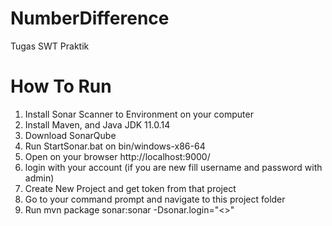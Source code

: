 # NumberDifference
Tugas SWT Praktik

# How To Run
1. Install Sonar Scanner to Environment on your computer
2. Install Maven, and Java JDK 11.0.14
3. Download SonarQube
4. Run StartSonar.bat on bin/windows-x86-64
5. Open on your browser http://localhost:9000/
6. login with your account (if you are new fill username and password with admin)
7. Create New Project and get token from that project
8. Go to your command prompt and navigate to this project folder
9. Run mvn package sonar:sonar -Dsonar.login="<<Your Token From Project>>"
